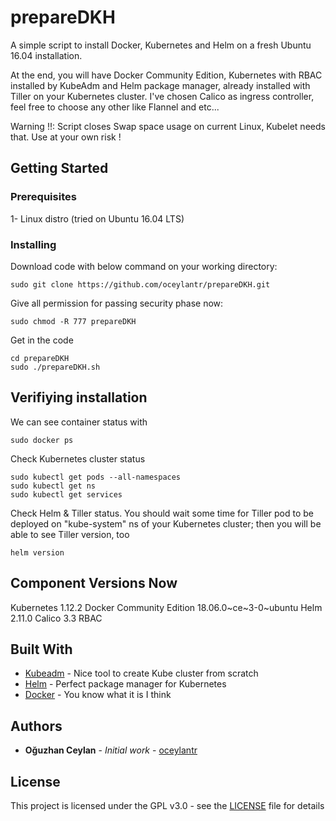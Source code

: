 # prepareDKH

A simple script to install Docker, Kubernetes and Helm on a fresh Ubuntu 16.04 installation. 

At the end, you will have Docker Community Edition, Kubernetes with RBAC installed by KubeAdm and Helm package manager, already installed with Tiller on your Kubernetes cluster. I've chosen Calico as ingress controller, feel free to choose any other like Flannel and etc...

Warning !!: Script closes Swap space usage on current Linux, Kubelet needs that. Use at your own risk !

## Getting Started

### Prerequisites

1-  Linux distro (tried on Ubuntu 16.04 LTS)

### Installing

Download code with below command on your working directory:

```
sudo git clone https://github.com/oceylantr/prepareDKH.git
```

Give all permission for passing security phase now:

```
sudo chmod -R 777 prepareDKH
```

Get in the code 

```
cd prepareDKH
sudo ./prepareDKH.sh
```

## Verifiying installation

We can see container status with 

```
sudo docker ps
```

Check Kubernetes cluster status
```
sudo kubectl get pods --all-namespaces
sudo kubectl get ns
sudo kubectl get services
```

Check Helm & Tiller status. You should wait some time for Tiller pod to be deployed on "kube-system" ns of your Kubernetes cluster; then you will be able to see Tiller version, too
```
helm version
```

## Component Versions Now
Kubernetes 1.12.2
Docker Community Edition 18.06.0~ce~3-0~ubuntu
Helm 2.11.0
Calico 3.3 RBAC

## Built With

* [Kubeadm](https://github.com/kubernetes/kubeadm) - Nice tool to create Kube cluster from scratch
* [Helm](https://helm.sh/) - Perfect package manager for Kubernetes
* [Docker](https://www.docker.com/) - You know what it is I think

## Authors

* **Oğuzhan Ceylan** - *Initial work* - [oceylantr](https://github.com/oceylantr)

## License

This project is licensed under the GPL v3.0 - see the [LICENSE](LICENSE) file for details

